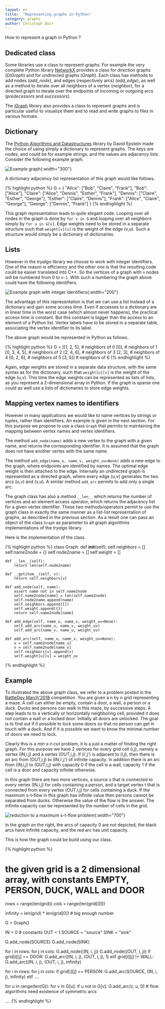 ```yaml
---
layout: en
title:  "Representing graphs in Python"
category: graphs
author: Christoph Dürr
---
```


How to represent a graph in Python ?

## Dedicated class

Some libraries use a class to represent graphs. For example the very complete Python library [NetworkX](https://networkx.github.io/documentation/networkx-1.10/overview.html) provides a class for direction graphs (*DiGraph*) and for undirected graphs (*Graph*). Each class has methods to add nodes (*add_node*), and edges (respectively arcs) (*add_edge*), as well as a method to iterate over all neighbors of a vertex (*neighbor*), for a directed graph to iterate over the endpoints of incoming or outgoing arcs (*predecessors* and *successors*).

The [iGraph](http://igraph.org/python/) library also provides a class to represent graphs and is particular useful to visualize them and to read and write graphs to files in various formats.

## Dictionary

The [Python Algorithms and Datastructures](https://www.ics.uci.edu/~eppstein/PADS/) library by David Epstein made the choice of using simply a dictionary to represent graphs.  The keys are nodes, and could be for example strings, and the values are adjacency lists.
Consider the following example graph.

![]({{site.images}}graph__model_names.svg "Example graph" ){:width="300"}

A dictionary adjacency list representation of this graph would like follows.

{% highlight python %}
G = { "Alice":  ["Bob", "Claire", "Frank"],
      "Bob":    ["Alice"],
      "Claire": ["Alice", "Dennis", "Esther", "Frank"],
      "Dennis": ["Claire", "Esther", "George"],
      "Esther": ["Claire", "Dennis"],
      "Frank":  ["Alice", "Claire", "George"],
      "George": ["Dennis", "Frank"]
    }
{% endhighlight %}

This graph representation leads to quite elegant code. Looping over all nodes in the graph is done by `for v in G`  and looping over all neighbors simply by `for u in G[v]`.  Edge weights need to be stored in a separate structure such that `weight[v][u]` is the weight of the edge (v,u). Such a structure would simply be a dictionary of dictionaries.

## Lists

However in the *tryalgo* library we choose to work with integer identifiers. One of the reason is efficiency and the other one is that the resulting code could be easier translated into C++.
 So the vertices of a graph with `n` nodes will be numbered from 0 to `n-1`.  With such a numbering the graph above could have the following identifiers.

![]({{site.images}}graph__model_id.svg "Example graph with integer identifiers" ){:width="200"}

The advantage of this representation is that we can use a list instead of a dictionary and gain some access time. Even if accesses to a dictionary are in linear time in the worst case (which almost never happens), the practical access time is constant. But this constant is bigger than the access to an element of a Python list. Vertex labels have to be stored in a separate table, associating the vertex identifier to its label.

The above graph would be represented in Python as follows.

{% highlight python %}
G = [[1, 2, 5],     # neighbors of 0
     [0],           # neighbors of 1
     [0, 3, 4, 5],  # neighbors of 2
     [2, 4, 6],     # neighbors of 3
     [2, 3],        # neighbors of 4
     [0, 2, 6],     # neighbors of 5
     [3, 5]]        # neighbors of 6
{% endhighlight %}

Again, edge weights are stored in a separate data structure, with the same syntax as for the dictionary, such that `weight[u][v]` is the weight of the edge (u,v).  This time the edge weights can be represented as lists of lists, as you represent a 2-dimensional array in Python. If the graph is sparse one could as well use a lists of dictionaries to store edge weights.

## Mapping vertex names to identifiers

However in many applications we would like to name vertices by strings or tuples, rather than identifiers. An example is given in the next section.  For this purpose we propose to use a class `Graph` that permits to maintaining the mapping between vertex names and vertex identifiers.

The method `add_node(name)` adds a new vertex to the graph with a given name, and returns the corresponding identifier.  It is assumed that the graph does not have another vertex with the same name.

The method `add_edge(name_u, name_v, weight_uv=None)` adds a new edge to the graph, where endpoints are identified by names.
The optimal edge weight is then attached to the edge.  Internally an undirected graph is represented as a directed graph, where every edge (u,v) generates the two arcs (u,v) and (v,u).  A similar method `add_arc` permits to add only a single arc.

The graph class has also a method `__len__` which returns the number of vertices and an element access operator, which returns the adjacency list for a given vertex identifier. These two methods/operators permit to use the graph class in exactly the same manner as a list-list representation of graphs, as described in the previous section. As a result one can pass an object of the class `Graph` as parameter to all graph algorithms implementations of the *tryalgo* library.

Here is the implementation of the class.

{% highlight python %}
class Graph:
    def __init__(self):
        self.neighbors = []
        self.name2node = {}
        self.node2name = []
        self.weight = []

    def __len__(self):
        return len(self.node2name)

    def __getitem__(self, v):
        return self.neighbors[v]

    def add_node(self, name):
        assert name not in self.name2node
        self.name2node[name] = len(self.name2node)
        self.node2name.append(name)
        self.neighbors.append([])
        self.weight.append({})
        return self.name2node[name]

    def add_edge(self, name_u, name_v, weight_uv=None):
        self.add_arc(name_u, name_v, weight_uv)
        self.add_arc(name_v, name_u, weight_uv)

    def add_arc(self, name_u, name_v, weight_uv=None):
        u = self.name2node[name_u]
        v = self.name2node[name_v]
        self.neighbors[u].append(v)
        self.weight[u][v] = weight_uv
{% endhighlight %}


## Example

To illustrated the above graph class, we refer to a problem posted in the [BattleDev March'2018](https://battledev.blogdumoderateur.com/) competition.  You are given a n by n grid representing a maze. A cell can either be empty, contain a door, a wall, a person or a duck. Ducks and persons can walk in this maze, by successive steps. A step leads to to a vertically or horizontally neighboring cell, provided it does not contain a wall or a locked door.  Initially all doors are unlocked. The goal is to find out if it possible to lock some doors so that no person can get in touch with a duck.  And if it is possible we want to know the minimal number of doors we need to lock.

Clearly this is a *min s-t-cut* problem, it is a just a matter of finding the right graph. For this purpose we have 2 vertices for every grid cell (i,j), namely a vertex (IN,i,j) and a vertex (OUT,i,j). If (i',j') is adjacent to (i,j), then there is an arc from (OUT,i,j) to (IN,i',j') of infinite capacity.  In addition there is an arc from (IN,i,j) to (OUT,i,j) with capacity 0 if the cell is a wall, capacity 1 if the cell is a door and capacity infinite otherwise.


In this graph there are two more vertices, a source s that is connected to every vertex (IN,i,j) for cells containing a person, and a target vertex t that is connected from every vertex (OUT,i,j) for cells containing a duck. If the maximum s-t-flow in this graph has infinite value then  persons cannot be separated from  ducks.  Otherwise the value of the flow is the answer.  The infinite capacity can be represented by  the number of cells in the grid.


![]({{site.images}}battledev2018_flow.svg "reduction to a maximum s-t-flow problem" ){:width="700"}

In the graph on the right, the arcs of capacity 0 are not depicted, the black arcs have infinite capacity, and the red arc has unit capacity.

This is how the graph could be build using our class.

{% highlight python %}
# the given grid is a 2 dimensional array, with constants EMPTY, PERSON, DUCK, WALL and DOOR
rows = range(len(grid))
cols = range(len(grid[0]))

infinity = len(grid) * len(grid[0])   # big enough number

G = Graph()

IN = 0              # constants
OUT = 1
SOURCE = "source"
SINK = "sink"

G.add_node(SOURCE)
G.add_node(SINK)


for i in rows:
  for j in cols:
    G.add_node((IN, i, j))
    G.add_node((OUT, i, j))
    if grid[i][j] == DOOR:
      G.add_arc((IN, i, j), (OUT, i, j), 1)
    elif grid[i][j] != WALL:
      G.add_arc((IN, i, j), (OUT, i, j), infinity)


for i in rows:
  for j in cols:
    if grid[i][j] == PERSON:
      G.add_arc(SOURCE, (IN, i, j), infinity)
    elif ....

for u in range(len(G)):
  for v in G[u]:
    if u not in G[v]:
      G.add_arc(v, u, 0)   # flow algorithms need existence of symmetric arcs

....
{% endhighlight %}
